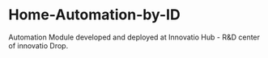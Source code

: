 # Home-Automation-by-ID
Automation Module developed and deployed at Innovatio Hub - R&amp;D center of innovatio Drop.
